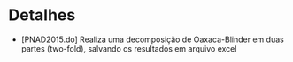 # Detalhes

- [PNAD2015.do] Realiza uma decomposição de Oaxaca-Blinder em duas partes (two-fold), salvando os resultados em arquivo excel
 
